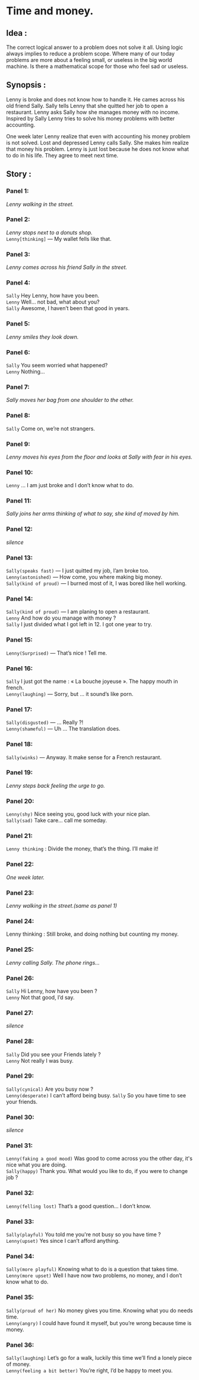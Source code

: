 # Time and money.

## Idea : 

The correct logical answer to a problem does not solve it all. Using logic always implies to reduce a problem scope. 
Where many of our today problems are more about a feeling small, or useless in the big world machine. 
Is there a mathematical scope for those who feel sad or useless. 

## Synopsis :

Lenny is broke and does not know how to handle it. 
He cames across his old friend Sally. 
Sally tells Lenny that she quitted her job to open a restaurant.
Lenny asks Sally how she manages money with no income. 
Inspired by Sally Lenny tries to solve his money problems with better accounting.  

One week later Lenny realize that even with accounting his money problem is not solved. 
Lost and depressed Lenny calls Sally. 
She makes him realize that money his problem. 
Lenny is just lost because he does not know what to do in his life.
They agree to meet next time.

## Story :


### Panel 1:

*Lenny walking in the street.*

### Panel 2:

*Lenny stops next to a donuts shop.*  
`Lenny[thinking]` — My wallet fells like that.

### Panel 3:

*Lenny comes across his friend Sally in the street.*

### Panel 4:

`Sally` Hey Lenny, how have you been.  
`Lenny` Well… not bad, what about you?  
`Sally` Awesome, I haven’t been that good in years.

### Panel 5:

*Lenny smiles they look down.*

### Panel 6:

`Sally` You seem worried what happened?    
`Lenny` Nothing…

### Panel 7:

*Sally moves her bag from one shoulder to the other.*

### Panel 8:

`Sally` Come on, we’re not strangers.

### Panel 9:

*Lenny moves his eyes from the floor and looks at Sally with fear in his eyes.*

### Panel 10:

`Lenny` … I am just broke and I don’t know what to do.

### Panel 11:

*Sally joins her arms thinking of what to say, she kind of moved by him.*

### Panel 12:

*silence* 

### Panel 13:

`Sally(speaks fast)` — I just quitted my job, I’am broke too.  
`Lenny(astonished)` — How come, you where making big money.  
`Sally(kind of proud)` — I burned most of it, I was bored like hell working.

### Panel 14:

`Sally(kind of proud)` — I am planing to open a restaurant.  
`Lenny` And how do you manage with money ?  
`Sally` I just divided what I got left in 12. I got one year to try.

### Panel 15:

`Lenny(Surprised)` — That’s nice ! Tell me.

### Panel 16:

`Sally` I just got the name : « La bouche joyeuse ». The happy mouth in french.  
`Lenny(laughing)` — Sorry, but … it sound’s like porn.

### Panel 17:

`Sally(disgusted)` — … Really ?!  
`Lenny(shameful)` — Uh … The translation does.

### Panel 18:

`Sally(winks)` — Anyway. It make sense for a French restaurant.

### Panel 19:

*Lenny steps back feeling the urge to go.*

### Panel 20:

`Lenny(shy)` Nice seeing you, good luck with your nice plan.  
`Sally(sad)` Take care… call me someday.

### Panel 21:

`Lenny thinking` : Divide the money, that’s the thing. I’ll make it!

### Panel 22:

*One week later.*

### Panel 23:

*Lenny walking in the street.(same as panel 1)*

### Panel 24:

Lenny thinking : Still broke, and doing nothing but counting my money.

### Panel 25:

*Lenny calling Sally. The phone rings…*

### Panel 26:

`Sally` Hi Lenny, how have you been ?  
`Lenny` Not that good, I’d say.

### Panel 27:

*silence*

### Panel 28:

`Sally` Did you see your Friends lately ?  
`Lenny` Not really I was busy.

### Panel 29:

`Sally(cynical)` Are you busy now ?  
`Lenny(desperate)` I can’t afford being busy.
`Sally` So you have time to see your friends.  

### Panel 30:

*silence*

### Panel 31:

`Lenny(faking a good mood)` Was good to come across you the other day, it's nice what you are doing.  
`Sally(happy)` Thank you. What would you like to do, if you were to change job ?

### Panel 32:

`Lenny(felling lost)` That’s a good question… I don’t know.

### Panel 33:

`Sally(playful)` You told me you're not busy so you have time ?  
`Lenny(upset)` Yes since I can’t afford anything.

### Panel 34:

`Sally(more playful)` Knowing what to do is a question that takes time.  
`Lenny(more upset)` Well I have now two problems, no money, and I don’t know what to do.

### Panel 35:

`Sally(proud of her)` No money gives you time. Knowing what you do needs time.  
`Lenny(angry)` I could have found it myself, but you’re wrong because time is money.

### Panel 36:

`Sally(laughing)` Let’s go for a walk, luckily this time we’ll find a lonely piece of money.  
`Lenny(feeling a bit better)` You’re right, I’d be happy to meet you.


